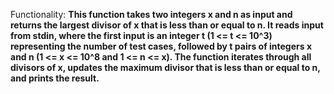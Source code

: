 Functionality: **This function takes two integers x and n as input and returns the largest divisor of x that is less than or equal to n. It reads input from stdin, where the first input is an integer t (1 <= t <= 10^3) representing the number of test cases, followed by t pairs of integers x and n (1 <= x <= 10^8 and 1 <= n <= x). The function iterates through all divisors of x, updates the maximum divisor that is less than or equal to n, and prints the result.**